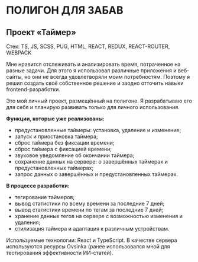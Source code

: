 # ПОЛИГОН ДЛЯ ЗАБАВ

## Проект «Таймер»
Стек: TS, JS, SCSS, PUG, HTML, REACT, REDUX, REACT-ROUTER, WEBPACK

Мне нравится отслеживать и анализировать время, потраченное на разные задачи. Для этого я использовал различные приложения и веб-сайты, но они не всегда удовлетворяли моим потребностям. Поэтому я решил создать своё собственное решение и заодно отточить навыки frontend-разработки.

Это мой личный проект, размещённый на полигоне. Я разрабатываю его для себя и планирую развивать только для личного использования.

**Функции, которые уже реализованы:**
- предустановленные таймеры: установка, удаление и изменение;
- запуск и приостановка таймера;
- сброс таймера без фиксации времени;
- сброс таймера с фиксацией времени;
- звуковое уведомление об окончании таймера;
- сохранение данных на сервере: о завершённых таймерах и предустановленных таймерах;
- запрос данных о завершённых и предустановленных таймерах.

**В процессе разработки:**
- тегирование таймеров;
- вывод статистики по всему времени за последние 7 дней;
- вывод статистики времени по тегам за последние 7 дней;
- хранение данных тегов на сервере с возможностью изменения и удаления;
- стилизация таймера и адаптация к различным устройствам.

Используемые технологии: React и TypeScript. 
В качестве сервера используются ресурсы Ovsinka (ранее использовался мной для тестирования эффективности ИИ-статей).
